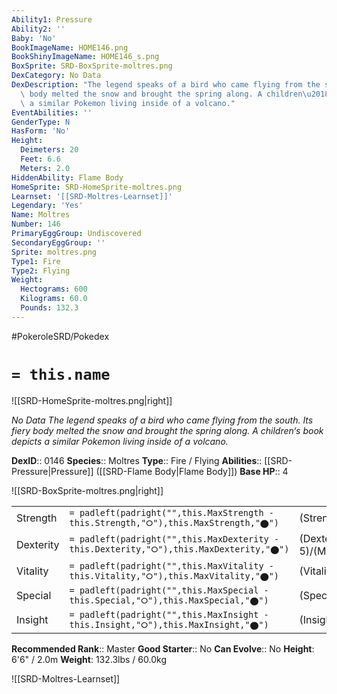 ```yaml
---
Ability1: Pressure
Ability2: ''
Baby: 'No'
BookImageName: HOME146.png
BookShinyImageName: HOME146_s.png
BoxSprite: SRD-BoxSprite-moltres.png
DexCategory: No Data
DexDescription: "The legend speaks of a bird who came flying from the south. Its fiery\
  \ body melted the snow and brought the spring along. A children\u2018s book depicts\
  \ a similar Pokemon living inside of a volcano."
EventAbilities: ''
GenderType: N
HasForm: 'No'
Height:
  Deimeters: 20
  Feet: 6.6
  Meters: 2.0
HiddenAbility: Flame Body
HomeSprite: SRD-HomeSprite-moltres.png
Learnset: '[[SRD-Moltres-Learnset]]'
Legendary: 'Yes'
Name: Moltres
Number: 146
PrimaryEggGroup: Undiscovered
SecondaryEggGroup: ''
Sprite: moltres.png
Type1: Fire
Type2: Flying
Weight:
  Hectograms: 600
  Kilograms: 60.0
  Pounds: 132.3
---
```


#PokeroleSRD/Pokedex

# `= this.name`

![[SRD-HomeSprite-moltres.png|right]]

*No Data*
*The legend speaks of a bird who came flying from the south. Its fiery body melted the snow and brought the spring along. A children‘s book depicts a similar Pokemon living inside of a volcano.*

**DexID**:: 0146
**Species**:: Moltres
**Type**:: Fire / Flying
**Abilities**:: [[SRD-Pressure|Pressure]] ([[SRD-Flame Body|Flame Body]])
**Base HP**:: 4

![[SRD-BoxSprite-moltres.png|right]]

|           |                                                                                        |                                          |
| --------- | -------------------------------------------------------------------------------------- | ---------------------------------------- |
| Strength  | `= padleft(padright("",this.MaxStrength - this.Strength,"⭘"),this.MaxStrength,"⬤")`    | (Strength::6)/(MaxStrength::6)   |
| Dexterity | `= padleft(padright("",this.MaxDexterity - this.Dexterity,"⭘"),this.MaxDexterity,"⬤")` | (Dexterity:: 5)/(MaxDexterity::5) |
| Vitality  | `= padleft(padright("",this.MaxVitality - this.Vitality,"⭘"),this.MaxVitality,"⬤")`    | (Vitality::5)/(MaxVitality::5)   |
| Special   | `= padleft(padright("",this.MaxSpecial - this.Special,"⭘"),this.MaxSpecial,"⬤")`       | (Special::7)/(MaxSpecial::7)     |
| Insight   | `= padleft(padright("",this.MaxInsight - this.Insight,"⭘"),this.MaxInsight,"⬤")`       | (Insight::5)/(MaxInsight::5)     |

**Recommended Rank**:: Master
**Good Starter**:: No
**Can Evolve**:: No
**Height**: 6'6" / 2.0m
**Weight**: 132.3lbs / 60.0kg

![[SRD-Moltres-Learnset]]